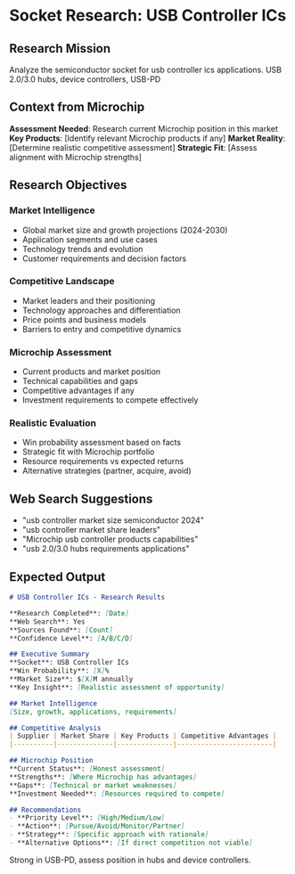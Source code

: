 # Socket Research: USB Controller ICs

## Research Mission
Analyze the semiconductor socket for usb controller ics applications. USB 2.0/3.0 hubs, device controllers, USB-PD

## Context from Microchip
**Assessment Needed**: Research current Microchip position in this market
**Key Products**: [Identify relevant Microchip products if any]
**Market Reality**: [Determine realistic competitive assessment]
**Strategic Fit**: [Assess alignment with Microchip strengths]

## Research Objectives

### Market Intelligence
- Global market size and growth projections (2024-2030)
- Application segments and use cases
- Technology trends and evolution
- Customer requirements and decision factors

### Competitive Landscape  
- Market leaders and their positioning
- Technology approaches and differentiation
- Price points and business models
- Barriers to entry and competitive dynamics

### Microchip Assessment
- Current products and market position
- Technical capabilities and gaps
- Competitive advantages if any
- Investment requirements to compete effectively

### Realistic Evaluation
- Win probability assessment based on facts
- Strategic fit with Microchip portfolio
- Resource requirements vs expected returns
- Alternative strategies (partner, acquire, avoid)

## Web Search Suggestions
- "usb controller market size semiconductor 2024"
- "usb controller market share leaders"
- "Microchip usb controller products capabilities"
- "usb 2.0/3.0 hubs requirements applications"

## Expected Output

```markdown
# USB Controller ICs - Research Results

**Research Completed**: [Date]
**Web Search**: Yes
**Sources Found**: [Count]
**Confidence Level**: [A/B/C/D]

## Executive Summary
**Socket**: USB Controller ICs
**Win Probability**: [X]%
**Market Size**: $[X]M annually
**Key Insight**: [Realistic assessment of opportunity]

## Market Intelligence
[Size, growth, applications, requirements]

## Competitive Analysis
| Supplier | Market Share | Key Products | Competitive Advantages |
|----------|--------------|--------------|------------------------|

## Microchip Position
**Current Status**: [Honest assessment]
**Strengths**: [Where Microchip has advantages]
**Gaps**: [Technical or market weaknesses]
**Investment Needed**: [Resources required to compete]

## Recommendations  
- **Priority Level**: [High/Medium/Low]
- **Action**: [Pursue/Avoid/Monitor/Partner]
- **Strategy**: [Specific approach with rationale]
- **Alternative Options**: [If direct competition not viable]
```

Strong in USB-PD, assess position in hubs and device controllers.